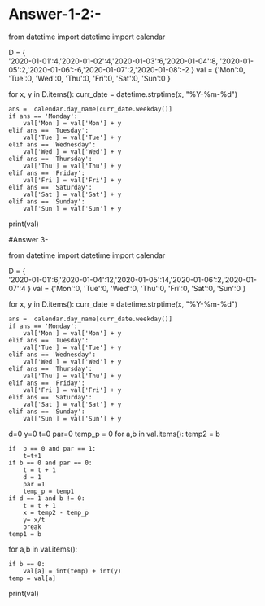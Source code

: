 # Answer-1-2:-
from datetime import datetime
import calendar

D = {   
        '2020-01-01':4,'2020-01-02':4,'2020-01-03':6,'2020-01-04':8,
        '2020-01-05':2,'2020-01-06':-6,'2020-01-07':2,'2020-01-08':-2
    }
val = {'Mon':0, 'Tue':0, 'Wed':0, 'Thu':0, 'Fri':0, 'Sat':0, 'Sun':0 }
    
for x, y in D.items():
    curr_date = datetime.strptime(x, "%Y-%m-%d")
    
    ans =  calendar.day_name[curr_date.weekday()]
    if ans == 'Monday':
        val['Mon'] = val['Mon'] + y
    elif ans == 'Tuesday':
        val['Tue'] = val['Tue'] + y
    elif ans == 'Wednesday':
        val['Wed'] = val['Wed'] + y
    elif ans == 'Thursday':
        val['Thu'] = val['Thu'] + y
    elif ans == 'Friday':
        val['Fri'] = val['Fri'] + y
    elif ans == 'Saturday':
        val['Sat'] = val['Sat'] + y
    elif ans == 'Sunday':
        val['Sun'] = val['Sun'] + y

print(val)

#Answer 3-

from datetime import datetime
import calendar

D = {   
        '2020-01-01':6,'2020-01-04':12,'2020-01-05':14,'2020-01-06':2,'2020-01-07':4
    }
val = {'Mon':0, 'Tue':0, 'Wed':0, 'Thu':0, 'Fri':0, 'Sat':0, 'Sun':0 }
    
for x, y in D.items():
    curr_date = datetime.strptime(x, "%Y-%m-%d")
    
    ans =  calendar.day_name[curr_date.weekday()]
    if ans == 'Monday':
        val['Mon'] = val['Mon'] + y
    elif ans == 'Tuesday':
        val['Tue'] = val['Tue'] + y
    elif ans == 'Wednesday':
        val['Wed'] = val['Wed'] + y
    elif ans == 'Thursday':
        val['Thu'] = val['Thu'] + y
    elif ans == 'Friday':
        val['Fri'] = val['Fri'] + y
    elif ans == 'Saturday':
        val['Sat'] = val['Sat'] + y
    elif ans == 'Sunday':
        val['Sun'] = val['Sun'] + y

d=0
y=0
t=0
par=0
temp_p = 0
for a,b in val.items():
    temp2 = b
    
    if  b == 0 and par == 1:
        t=t+1
    if b == 0 and par == 0:
        t = t + 1
        d = 1
        par =1
        temp_p = temp1
    if d == 1 and b != 0:
        t = t + 1
        x = temp2 - temp_p
        y= x/t
        break
    temp1 = b

for a,b in val.items():
    
    if b == 0:
        val[a] = int(temp) + int(y)
    temp = val[a]
print(val)
